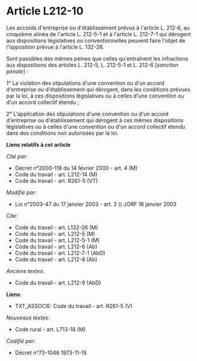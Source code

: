 # Article L212-10

Les accords d'entreprise ou d'établissement prévus à l'article L. 212-8, au cinquième alinéa de l'article L. 212-5-1 et à
l'article L. 212-7-1 qui dérogent aux dispositions législatives ou conventionnelles peuvent faire l'objet de l'opposition
prévue à l'article L. 132-26.

Sont passibles des mêmes peines que celles qu'entraînent les infractions aux dispositions des articles L. 212-5, L. 212-5-1
et L. 212-6 [*sanction pénale*] :

1° La violation des stipulations d'une convention ou d'un accord d'entreprise ou d'établissement qui dérogent, dans les
conditions prévues par la loi, à ces dispositions législatives ou à celles d'une convention ou d'un accord collectif étendu ;

2° L'application des stipulations d'une convention ou d'un accord d'entreprise ou d'établissement qui dérogent à ces mêmes
dispositions législatives ou à celles d'une convention ou d'un accord collectif étendu dans des conditions non autorisées par
la loi.

**Liens relatifs à cet article**

_Cité par_:

  - Décret n°2000-118 du 14 février 2000 - art. 4 (M)
  - Code du travail - art. L212-14 (M)
  - Code du travail - art. R261-5 (VT)

_Modifié par_:

  - Loi n°2003-47 du 17 janvier 2003 - art. 2 () JORF 18 janvier 2003

_Cite_:

  - Code du travail - art. L132-26 (M)
  - Code du travail - art. L212-5 (M)
  - Code du travail - art. L212-5-1 (M)
  - Code du travail - art. L212-6 (Ab)
  - Code du travail - art. L212-7-1 (AbD)
  - Code du travail - art. L212-8 (Ab)

_Anciens textes_:

  - Code du travail - art. L212-9 (AbD)

**Liens**:

  - TXT_ASSOCIE: Code du travail - art. R261-5 (V)

_Nouveaux textes_:

  - Code rural - art. L713-18 (M)

_Codifié par_:

  - Décret n°73-1046 1973-11-15
